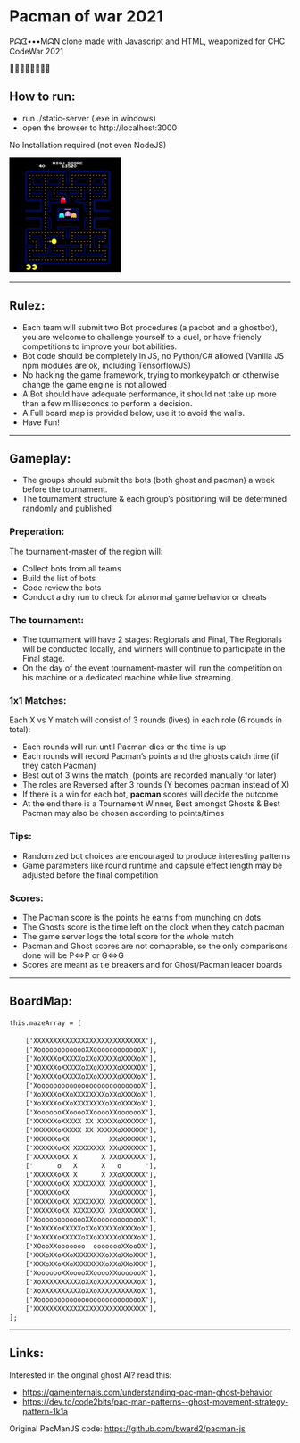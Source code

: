 # Pacman of war 2021
Pᗣᗧ•••MᗣN clone made with Javascript and HTML, weaponized for CHC CodeWar 2021

🍒🍓🍊🍎🍈👾🔔🔑

## How to run:
* run ./static-server (.exe in windows)
* open the browser to http://localhost:3000

No Installation required (not even NodeJS)

<img src="https://github.com/amitbet/codewar2021/blob/master/ScrShot.png" alt="screen shot" width="300" style="width:200px;"/>

---
## Rulez:
* Each team will submit two Bot procedures (a pacbot and a ghostbot), you are welcome to challenge yourself to a duel, or have friendly competitions to improve your bot abilities.
* Bot code should be completely in JS, no Python/C# allowed (Vanilla JS npm modules are ok, including TensorflowJS)
* No hacking the game framework, trying to monkeypatch or otherwise change the game engine is not allowed
* A Bot should have adequate performance, it should not take up more than a few milliseconds to perform a decision.
* A Full board map is provided below, use it to avoid the walls.
* Have Fun!
---
## Gameplay:
* The groups should submit the bots (both ghost and  pacman) a week before the tournament.
* The tournament structure & each group’s positioning will be determined randomly and published
### Preperation: 
The tournament-master of the region will:
  * Collect bots from all teams
  * Build the list of bots
  * Code review the bots 
  * Conduct a dry run to check for abnormal game behavior or cheats

### The tournament:
* The tournament will have 2 stages: Regionals and Final, The Regionals will be conducted locally, and winners will continue to participate in the Final stage.
* On the day of the event tournament-master will run the competition on his machine or a dedicated machine while live streaming.

### 1x1 Matches:
Each X vs Y match will consist of 3 rounds (lives) in each role (6 rounds in total):
* Each rounds will run until Pacman dies or the time is up
* Each rounds will record Pacman’s points and the ghosts catch time (if they catch Pacman)
* Best out of 3 wins the match, (points are recorded manually for later)
* The roles are Reversed after 3 rounds (Y becomes pacman instead of X)
* If there is a win for each bot, **pacman** scores will decide the outcome
* At the end there is a Tournament Winner, Best amongst Ghosts & Best Pacman may also be chosen according to points/times
  
### Tips:
* Randomized bot choices are encouraged to produce interesting patterns
* Game parameters like round runtime and capsule effect length may be adjusted before the final competition

### Scores:
* The Pacman score is the points he earns from munching on dots
* The Ghosts score is the time left on the clock when they catch pacman
* The game server logs the total score for the whole match
* Pacman and Ghost scores are not comaprable, so the only comparisons done will be P<=>P or G<=>G
* Scores are meant as tie breakers and for Ghost/Pacman leader boards
---

## BoardMap:
```
this.mazeArray = [
      
    ['XXXXXXXXXXXXXXXXXXXXXXXXXXXX'],
    ['XooooooooooooXXooooooooooooX'],
    ['XoXXXXoXXXXXoXXoXXXXXoXXXXoX'],
    ['XOXXXXoXXXXXoXXoXXXXXoXXXXOX'],
    ['XoXXXXoXXXXXoXXoXXXXXoXXXXoX'],
    ['XooooooooooooooooooooooooooX'],
    ['XoXXXXoXXoXXXXXXXXoXXoXXXXoX'],
    ['XoXXXXoXXoXXXXXXXXoXXoXXXXoX'],
    ['XooooooXXooooXXooooXXooooooX'],
    ['XXXXXXoXXXXX XX XXXXXoXXXXXX'],
    ['XXXXXXoXXXXX XX XXXXXoXXXXXX'],
    ['XXXXXXoXX          XXoXXXXXX'],
    ['XXXXXXoXX XXXXXXXX XXoXXXXXX'],
    ['XXXXXXoXX X      X XXoXXXXXX'],
    ['      o   X      X   o      '],
    ['XXXXXXoXX X      X XXoXXXXXX'],
    ['XXXXXXoXX XXXXXXXX XXoXXXXXX'],
    ['XXXXXXoXX          XXoXXXXXX'],
    ['XXXXXXoXX XXXXXXXX XXoXXXXXX'],
    ['XXXXXXoXX XXXXXXXX XXoXXXXXX'],
    ['XooooooooooooXXooooooooooooX'],
    ['XoXXXXoXXXXXoXXoXXXXXoXXXXoX'],
    ['XoXXXXoXXXXXoXXoXXXXXoXXXXoX'],
    ['XOooXXooooooo  oooooooXXooOX'],
    ['XXXoXXoXXoXXXXXXXXoXXoXXoXXX'],
    ['XXXoXXoXXoXXXXXXXXoXXoXXoXXX'],
    ['XooooooXXooooXXooooXXooooooX'],
    ['XoXXXXXXXXXXoXXoXXXXXXXXXXoX'],
    ['XoXXXXXXXXXXoXXoXXXXXXXXXXoX'],
    ['XooooooooooooooooooooooooooX'],
    ['XXXXXXXXXXXXXXXXXXXXXXXXXXXX'],
];
```
---
## Links:
Interested in the original ghost AI?
read this:
* https://gameinternals.com/understanding-pac-man-ghost-behavior
* https://dev.to/code2bits/pac-man-patterns--ghost-movement-strategy-pattern-1k1a


Original PacManJS code:
https://github.com/bward2/pacman-js
